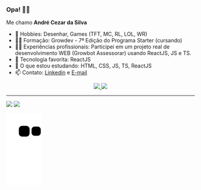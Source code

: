 ### Opa! 🙋‍♂️

<p> Me chamo <strong>André Cezar da Silva </strong></p>

- 👾 Hobbies: Desenhar, Games (TFT, MC, RL, LOL, WR)
- 👨‍🎓 Formação: Growdev - 7ª Edição do Programa Starter (cursando)
- 👨‍⚕️ Experiências profissionais: Participei em um projeto real de desenvolvimento WEB (Growbot Assessorar) usando ReactJS, JS e TS.
- 🤔 Tecnologia favorita: ReactJS
- 📖 O que estou estudando: HTML, CSS, JS, TS, ReactJS
- 📫 Contato: <a href="https://www.linkedin.com/in/andr%C3%A9-cezar-da-silva-350138205/" target="_blank">Linkedin</a> e <a href="mailto:cezarandrejw">E-mail<a>
  
<div align="center">
  <a href="https://github.com/mraces">
  <img height="180em" src="https://github-readme-stats.vercel.app/api?username=mraces&show_icons=true&theme=city_lights&include_all_commits=true&count_private=true"/>
  <img height="180em" src="https://github-readme-stats.vercel.app/api/top-langs/?username=montoyaaa&layout=compact&langs_count=7&theme=city_lights"/>
    
</div>
<hr>  
<div> 
  <a href="https://www.instagram.com/drecezars_" target="blank"><img src="https://img.shields.io/badge/-Instagram-%23E4405F?style=for-the-badge&logo=instagram&logoColor=white" target="_blank"></a>
  <a href="https://www.linkedin.com/in/andr%C3%A9-cezar-da-silva-350138205/" target="blank"><img src="https://img.shields.io/badge/-LinkedIn-%230077B5?style=for-the-badge&logo=linkedin&logoColor=white" target="_blank"></a>
  
   ![Snake animation](https://github.com/mraces/mraces/blob/output/github-contribution-grid-snake.svg)
</div>
 
